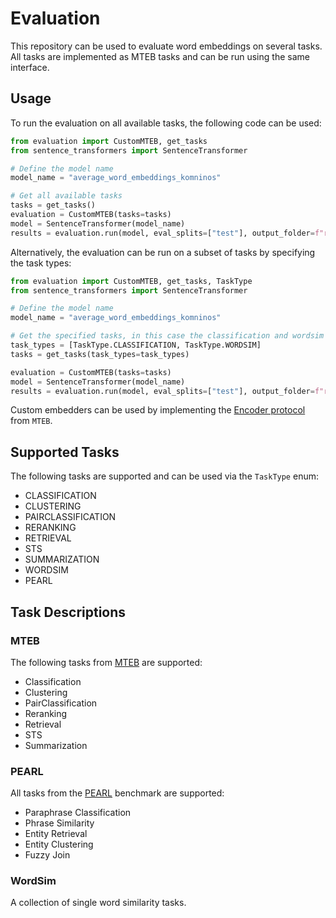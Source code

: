 # Evaluation

This repository can be used to evaluate word embeddings on several tasks. All tasks are implemented as MTEB tasks and can be run using the same interface.

## Usage

To run the evaluation on all available tasks, the following code can be used:

```python
from evaluation import CustomMTEB, get_tasks
from sentence_transformers import SentenceTransformer

# Define the model name
model_name = "average_word_embeddings_komninos"

# Get all available tasks
tasks = get_tasks()
evaluation = CustomMTEB(tasks=tasks)
model = SentenceTransformer(model_name)
results = evaluation.run(model, eval_splits=["test"], output_folder=f"results/{model_name}")
```

Alternatively, the evaluation can be run on a subset of tasks by specifying the task types:

```python
from evaluation import CustomMTEB, get_tasks, TaskType
from sentence_transformers import SentenceTransformer

# Define the model name
model_name = "average_word_embeddings_komninos"

# Get the specified tasks, in this case the classification and wordsim tasks
task_types = [TaskType.CLASSIFICATION, TaskType.WORDSIM]
tasks = get_tasks(task_types=task_types)

evaluation = CustomMTEB(tasks=tasks)
model = SentenceTransformer(model_name)
results = evaluation.run(model, eval_splits=["test"], output_folder=f"results/{model_name}")
```

Custom embedders can be used by implementing the [Encoder protocol](https://github.com/embeddings-benchmark/mteb/blob/main/mteb/encoder_interface.py#L12) from `MTEB`.

## Supported Tasks
The following tasks are supported and can be used via the `TaskType` enum:
- CLASSIFICATION
- CLUSTERING
- PAIRCLASSIFICATION
- RERANKING
- RETRIEVAL
- STS
- SUMMARIZATION
- WORDSIM
- PEARL


## Task Descriptions
### MTEB
The following tasks from [MTEB](https://github.com/embeddings-benchmark/mteb) are supported:
- Classification
- Clustering
- PairClassification
- Reranking
- Retrieval
- STS
- Summarization

### PEARL
All tasks from the [PEARL](https://arxiv.org/pdf/2401.10407) benchmark are supported:
- Paraphrase Classification
- Phrase Similarity
- Entity Retrieval
- Entity Clustering
- Fuzzy Join

### WordSim
A collection of single word similarity tasks.

